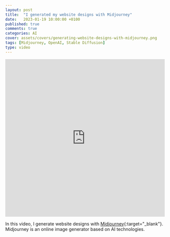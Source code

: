 ```yaml
---
layout: post
title:  "I generated my website designs with Midjourney"
date:   2023-01-19 10:00:00 +0100
published: true
comments: true
categories: AI
cover: assets/covers/generating-website-designs-with-midjourney.png
tags: [Midjourney, OpenAI, Stable Diffusion]
type: video
---
```


<iframe width="100%" height="500" src="https://youtube.com/embed/g4MqRbKVCKI" title="I generated my website designs with Midjourney" frameborder="0" allow="accelerometer; autoplay; clipboard-write; encrypted-media; gyroscope; picture-in-picture" allowfullscreen></iframe>

In this video, I generate website designs with [Midjourney](https://midjourney.com/){:target="_blank"}. Midjourney is an online image generator based on AI technologies.




